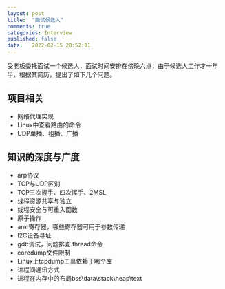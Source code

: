```yaml
---
layout: post
title:  "面试候选人"
comments: true
categories: Interview
published: false
date:   2022-02-15 20:52:01
---
```


受老板委托面试一个候选人，面试时间安排在傍晚六点，由于候选人工作才一年半，根据其简历，提出了如下几个问题。

## 项目相关
* 网络代理实现
* Linux中查看路由的命令
* UDP单播、组播、广播

## 知识的深度与广度
* arp协议
* TCP与UDP区别
* TCP三次握手、四次挥手、2MSL
* 线程资源共享与独立
* 线程安全与可重入函数
* 原子操作
* arm寄存器，哪些寄存器可用于参数传递
* I2C设备寻址
* gdb调试，问题排查  thread命令
* coredump文件限制
* Linux上tcpdump工具依赖于哪个库
* 进程间通讯方式
* 进程在内存中的布局bss\data\stack\heap\text

